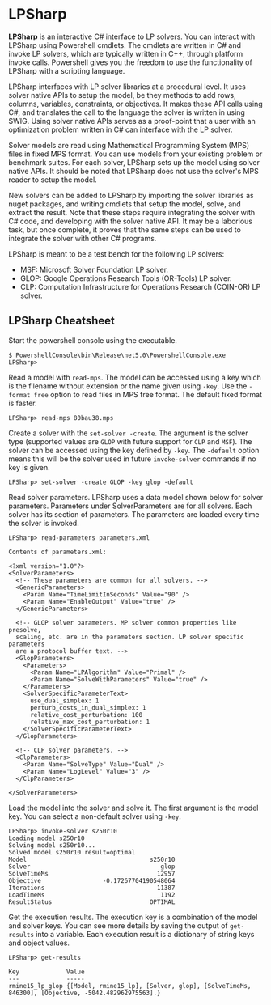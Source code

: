 # LPSharp

__LPSharp__ is an interactive C# interface to LP solvers. You can interact with
LPSharp using Powershell cmdlets. The cmdlets are written in C# and invoke LP
solvers, which are typically written in C++, through platform invoke calls.
Powershell gives you the freedom to use the functionality of LPSharp with a
scripting language.

LPSharp interfaces with LP solver libraries at a procedural level. It uses
solver native APIs to setup the model, be they methods to add rows, columns,
variables, constraints, or objectives. It makes these API calls using C#, and
translates the call to the language the solver is written in using SWIG. Using
solver native APIs serves as a proof-point that a user with an optimization
problem written in C# can interface with the LP solver.

Solver models are read using Mathematical Programming System (MPS) files in
fixed MPS format. You can use models from your existing problem or benchmark
suites. For each solver, LPSharp sets up the model using solver native APIs. It
should be noted that LPSharp does not use the solver's MPS reader to setup the
model.

New solvers can be added to LPSharp by importing the solver libraries as nuget
packages, and writing cmdlets that setup the model, solve, and extract the
result. Note that these steps require integrating the solver with C# code, and
developing with the solver native API. It may be a laborious task, but once
complete, it proves that the same steps can be used to integrate the solver with
other C# programs.

LPSharp is meant to be a test bench for the following LP solvers:

- MSF: Microsoft Solver Foundation LP solver.
- GLOP: Google Operations Research Tools (OR-Tools) LP solver.
- CLP: Computation Infrastructure for Operations Research (COIN-OR) LP solver.


## LPSharp Cheatsheet

Start the powershell console using the executable.

```
$ PowershellConsole\bin\Release\net5.0\PowershellConsole.exe
LPSharp>
```

Read a model with `read-mps`. The model can be accessed using a key which is the
filename without extension or the name given using `-key`. Use the `-format
free` option to read files in MPS free format. The default fixed format is
faster.
```
LPSharp> read-mps 80bau38.mps
```

Create a solver with the `set-solver -create`. The argument is the solver type
(supported values are `GLOP` with future support for `CLP` and `MSF`). The
solver can be accessed using the key defined by `-key`. The `-default` option
means this will be the solver used in future `invoke-solver` commands if no key
is given.
```
LPSharp> set-solver -create GLOP -key glop -default
```

Read solver parameters. LPSharp uses a data model shown below for solver
parameters. Parameters under SolverParameters are for all solvers. Each solver
has its section of parameters. The parameters are loaded every time the solver
is invoked.
```
LPSharp> read-parameters parameters.xml

Contents of parameters.xml:

<?xml version="1.0"?>
<SolverParameters>
  <!-- These parameters are common for all solvers. -->
  <GenericParameters>
    <Param Name="TimeLimitInSeconds" Value="90" />
    <Param Name="EnableOutput" Value="true" />
  </GenericParameters>

  <!-- GLOP solver parameters. MP solver common properties like presolve,
  scaling, etc. are in the parameters section. LP solver specific parameters
  are a protocol buffer text. -->
  <GlopParameters>
    <Parameters>
      <Param Name="LPAlgorithm" Value="Primal" />
      <Param Name="SolveWithParameters" Value="true" />
    </Parameters>
    <SolverSpecificParameterText>
      use_dual_simplex: 1
      perturb_costs_in_dual_simplex: 1
      relative_cost_perturbation: 100
      relative_max_cost_perturbation: 1
    </SolverSpecificParameterText>
  </GlopParameters>

  <!-- CLP solver parameters. -->
  <ClpParameters>
    <Param Name="SolveType" Value="Dual" />
    <Param Name="LogLevel" Value="3" />
  </ClpParameters>

</SolverParameters>
```

Load the model into the solver and solve it. The first argument is the model
key. You can select a non-default solver using `-key`. 
```
LPSharp> invoke-solver s250r10
Loading model s250r10
Solving model s250r10...
Solved model s250r10 result=optimal
Model                                  s250r10
Solver                                    glop
SolveTimeMs                              12957
Objective                 -0.17267704190548064
Iterations                               11387
LoadTimeMs                                1192
ResultStatus                           OPTIMAL
```

Get the execution results. The execution key is a combination of the model and
solver keys. You can see more details by saving the output of `get-results` into
a variable. Each execution result is a dictionary of string keys and object
values.
```
LPSharp> get-results

Key             Value
---             -----
rmine15_lp_glop {[Model, rmine15_lp], [Solver, glop], [SolveTimeMs, 846300], [Objective, -5042.482962975563].}
```
